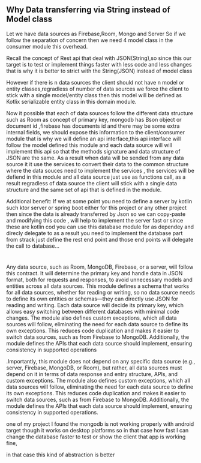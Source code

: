 ## Why Data transferring via String instead of Model class
Let we have data sources as Firebase,Room, Mongo and Server
So if we follow the separation of concern then we need 4  model class in the consumer module this overhead.

Recall the concept of Rest api that deal with JSON(String),so since this our target is to test or implement things faster with
less code and less changes that is why it is better to strict with the String(JSON) instead of model class

However if there is n data sources the client should not have n model or entity classes,regradless of number of data sources we
force the client to stick with a single model/entity class then this model will be defined as Kotlix serializable entity class 
in this domain module.

Now it possible that each of data sources follow the different data structure such as Room as concept of primary key,
mongodb has Bson object or document id ,firebase has documents id and there may be some extra internal
fields, we should expose this information to the client/consumer module that is why we will define
an api interface,this api interface will follow the model defined this module and each data source will will
implement this api so that the methods signature and data structure of JSON are the same.
As a result when data will be sended from any data source it it use the services to convert their data
to the common structure where the data souces need to implement the services , the services will be defiend
in this module and all data source just use as functions call,
as a result regradless of data source the client will stick with a single data structure and the same set of 
api that is defined in the module.

Additional benefit:
If we at some point you need to define a  server by kotlin such ktor server or spring boot either for this project or any other project
then since the data is already transferred by Json so we can copy-paste and modifying this code , will help to implement the server
fast or since these are kotlin cod you can use this  database module for as dependey and direcly delegate to as a result you need to 
implement the database part from strack just define the rest end point and those end points will delegate the call to database...

#





Any data source, such as Room, MongoDB, Firebase, or a server, will follow this contract.
It will determine the primary key and handle data in JSON format, both for requests and responses,
to avoid unnecessary models and entities across all data sources. This module defines a schema that
works for all data sources,
whether for reading or writing, so no data source needs to define its own entities or schemas—they
can directly use JSON for reading and writing.
Each data source will decide its primary key, which allows easy switching between different
databases with minimal code changes.
The module also defines custom exceptions, which all data sources will follow, eliminating the need
for each data source to define
its own exceptions. This reduces code duplication and makes it easier to switch data sources, such
as from Firebase to MongoDB.
Additionally, the module defines the APIs that each data source should implement, ensuring
consistency in supported operations

.Importantly, this module does not depend on any specific data source (e.g., server,
Firebase, MongoDB, or Room), but rather, all data sources must depend on it in terms 
of data response and entry structure, APIs, and custom exceptions. 
The module also defines custom exceptions, which all data sources will follow, 
eliminating the need for each data source to define its own exceptions.
This reduces code duplication and makes it easier to switch data sources,
such as from Firebase to MongoDB. Additionally, the module defines the APIs that
each data source should implement, ensuring consistency in supported operations.


one of my project I found the mongodb is not working properly with android target though 
it works on desktop platforms so in that case how fast I can change the database faster
to test or show the client that app  is working fine,

in that case this kind of abstraction is better
